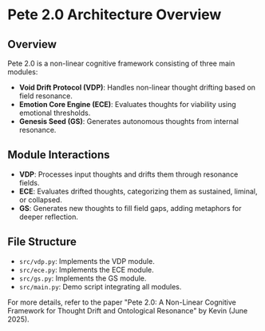 # Pete 2.0 Architecture Overview

## Overview
Pete 2.0 is a non-linear cognitive framework consisting of three main modules:
- **Void Drift Protocol (VDP)**: Handles non-linear thought drifting based on field resonance.
- **Emotion Core Engine (ECE)**: Evaluates thoughts for viability using emotional thresholds.
- **Genesis Seed (GS)**: Generates autonomous thoughts from internal resonance.

## Module Interactions
- **VDP**: Processes input thoughts and drifts them through resonance fields.
- **ECE**: Evaluates drifted thoughts, categorizing them as sustained, liminal, or collapsed.
- **GS**: Generates new thoughts to fill field gaps, adding metaphors for deeper reflection.

## File Structure
- `src/vdp.py`: Implements the VDP module.
- `src/ece.py`: Implements the ECE module.
- `src/gs.py`: Implements the GS module.
- `src/main.py`: Demo script integrating all modules.

For more details, refer to the paper "Pete 2.0: A Non-Linear Cognitive Framework for Thought Drift and Ontological Resonance" by Kevin (June 2025).